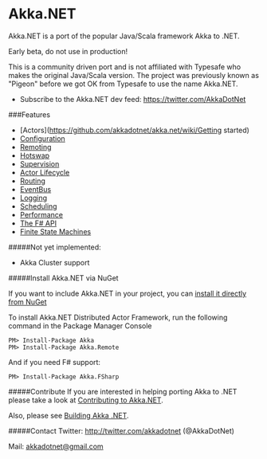 # Akka.NET

Akka.NET is a port of the popular Java/Scala framework Akka to .NET.

Early beta, do not use in production!

This is a community driven port and is not affiliated with Typesafe who makes the original Java/Scala version.
The project was previously known as "Pigeon" before we got OK from Typesafe to use the name Akka.NET.

* Subscribe to the Akka.NET dev feed: https://twitter.com/AkkaDotNet

###Features
* [Actors](https://github.com/akkadotnet/akka.net/wiki/Getting started)
* [Configuration](https://github.com/akkadotnet/akka.net/wiki/Configuration)
* [Remoting](https://github.com/akkadotnet/akka.net/wiki/Remoting)
* [Hotswap](https://github.com/akkadotnet/akka.net/wiki/Hotswap)
* [Supervision](https://github.com/akkadotnet/akka.net/wiki/Supervision)
* [Actor Lifecycle](https://github.com/akkadotnet/akka.net/blob/master/akka.net.Tests/ActorLifeCycleSpec.cs)
* [Routing](https://github.com/akkadotnet/akka.net/wiki/Routing)
* [EventBus](https://github.com/akkadotnet/akka.net/wiki/EventBus)
* [Logging](https://github.com/akkadotnet/akka.net/wiki/Logging)
* [Scheduling](https://github.com/akkadotnet/akka.net/wiki/Scheduler)
* [Performance](https://github.com/akkadotnet/akka.net/wiki/Performance)
* [The F# API](https://github.com/akkadotnet/akka.net/wiki/FSharp-API)
* [Finite State Machines](https://github.com/akkadotnet/akka.net/wiki/FSM)

#####Not yet implemented:
* Akka Cluster support

#####Install Akka.NET via NuGet

If you want to include Akka.NET in your project, you can [install it directly from NuGet](https://www.nuget.org/packages/Akka)

To install Akka.NET Distributed Actor Framework, run the following command in the Package Manager Console

````
PM> Install-Package Akka
PM> Install-Package Akka.Remote
````

And if you need F# support:

````
PM> Install-Package Akka.FSharp
````

#####Contribute
If you are interested in helping porting Akka to .NET please take a look at [Contributing to Akka.NET](https://github.com/akkadotnet/akka.net/wiki/Contributing-to-Akka.NET).

Also, please see [Building Akka .NET](https://github.com/akkadotnet/akka.net/wiki/Building-and-Distributing-Pigeon).

#####Contact
Twitter: http://twitter.com/akkadotnet  (@AkkaDotNet)

Mail: akkadotnet@gmail.com

